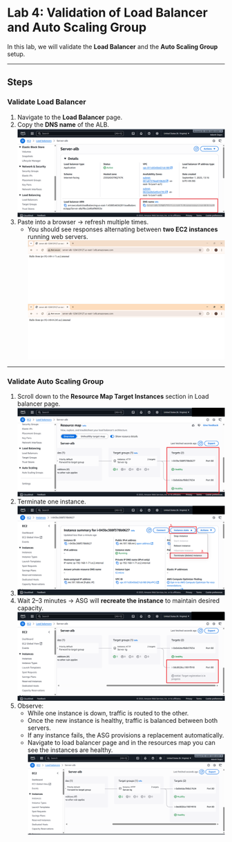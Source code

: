 # Lab 4: Validation of Load Balancer and Auto Scaling Group

In this lab, we will validate the **Load Balancer** and the **Auto Scaling Group** setup.

---

## Steps

### Validate Load Balancer
1. Navigate to the **Load Balancer** page.
2. Copy the **DNS name** of the ALB.
   ![](./media/asg9.png)
3. Paste into a browser → refresh multiple times.
   - You should see responses alternating between **two EC2 instances** running web servers.  
   ![](./media/dns1.png)
   ![](./media/dns2.png)


---

### Validate Auto Scaling Group
1. Scroll down to the **Resource Map Target Instances** section in Load balancer page.
   ![](./media/asg8.png)
2. Terminate one instance.
3. ![](./media/it.png)
4. Wait 2–3 minutes → ASG will **recreate the instance** to maintain desired capacity.  
   ![](./media/averify.png)
5. Observe:
   - While one instance is down, traffic is routed to the other.
   - Once the new instance is healthy, traffic is balanced between both servers.
   - If any instance fails, the ASG provisions a replacement automatically.
   - Navigate to load balancer page and in the resources map you can see the instances are healthy.
   ![](./media/healthy2.png)
